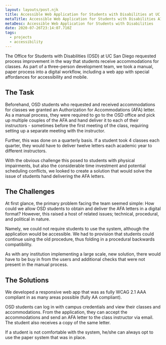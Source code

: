 ```yaml
---
layout: layouts/post.njk
title: Accessible Web Application for Students with Disabilities at UC San Diego
metaTitle: Accessible Web Application for Students with Disabilities A11y
metaDesc: Accessible Web Application for Students with Disabilities
date: 2020-07-26T23:14:07.710Z
tags:
  - projects
  - accessibility
---
```

The Office for Students with Disabilities (OSD) at UC San Diego requested process improvement in the way that students receive accommodations for classes. As part of a three-person development team, we took a manual, paper process into a digital workflow, including a web app with special affordances for accessibility and mobile.

## The Task

Beforehand, OSD students who requested and received accommodations for classes we granted an Authorization for Accommodations (AFA) letter. As a manual process, they were required to go to the OSD office and pick up multiple couples of the AFA and hand deliver it to each of their instructors - sometimes before the first meeting of the class, requiring setting up a separate meeting with the instructor.

Further, this was done on a quarterly basis. If a student took 4 classes each quarter, they would have to deliver twelve letters each academic year to different instructors.

With the obvious challenge this posed to students with physical impairments, but also the considerable time investment and potential scheduling conflicts, we looked to create a solution that would solve the issue of students hand delivering the AFA letters.

## The Challenges

At first glance, the primary problem facing the team seemed simple: How could we allow OSD students to obtain and deliver the AFA letters in a digital format? However, this raised a host of related issues; technical, procedural, and political in nature.

Namely, we could not require students to use the system, although the application would be accessible. We had to provision that students could continue using the old procedure, thus folding in a procedural backwards compatibility.

As with any institution implementing a large scale, new solution, there would have to be buy in from the users and additional checks that were not present in the manual process.

## The Solutions

We developed a responsive web app that was as fully WCAG 2.1 AAA compliant in as many areas possible (fully AA compliant). 

OSD students can log in with campus credentials and view their classes and accommodations. From the application, they can accept the accommodations and send an AFA letter to the class instructor via email. The student also receives a copy of the same letter.

If a student is not comfortable with the system, he/she can always opt to use the paper system that was in place.